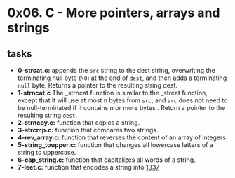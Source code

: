# 0x06. C - More pointers, arrays and strings
## tasks
* **0-strcat.c:** appends the `src` string to the dest string, overwriting the terminating null byte (`\0`) at the end of `dest`, and then adds a terminating `null` byte. Returns a pointer to the resulting string dest.
* **1-strncat.c** The _strncat function is similar to the _strcat function, except that it will use at most n bytes from `src`; and `src` does not need to be null-terminated if it contains n or more bytes . Return a pointer to the resulting string `dest`.
* **2-strncpy.c:**  function that copies a string.
* **3-strcmp.c:**  function that compares two strings.
* **4-rev_array.c:** function that reverses the content of an array of integers.
* **5-string_toupper.c:** function that changes all lowercase letters of a string to uppercase.
* **6-cap_string.c:** function that capitalizes all words of a string.
* **7-leet.c:** function that encodes a string into [1337](https://intranet.hbtn.io/rltoken/HDZQ5imXboSDnMXO9P0-Tg "1337")
